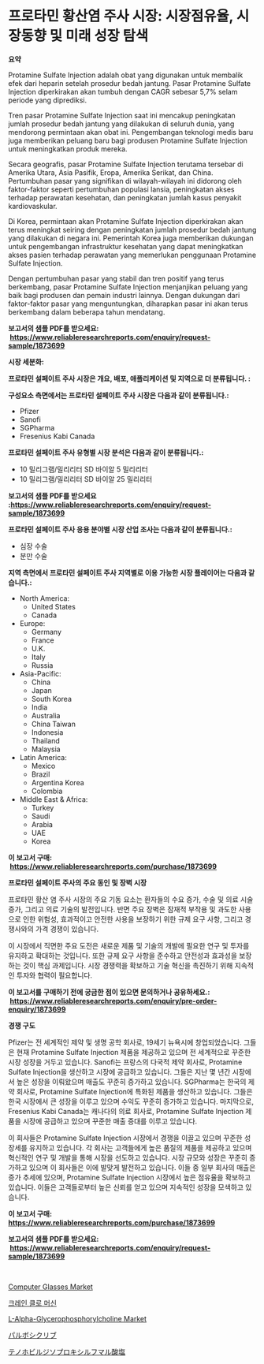 <p><h1>프로타민 황산염 주사 시장: 시장점유율, 시장동향 및 미래 성장 탐색</h1></p><p><strong>요약</strong></p>
<p><p>Protamine Sulfate Injection adalah obat yang digunakan untuk membalik efek dari heparin setelah prosedur bedah jantung. Pasar Protamine Sulfate Injection diperkirakan akan tumbuh dengan CAGR sebesar 5,7% selam periode yang diprediksi.</p><p>Tren pasar Protamine Sulfate Injection saat ini mencakup peningkatan jumlah prosedur bedah jantung yang dilakukan di seluruh dunia, yang mendorong permintaan akan obat ini. Pengembangan teknologi medis baru juga memberikan peluang baru bagi produsen Protamine Sulfate Injection untuk meningkatkan produk mereka.</p><p>Secara geografis, pasar Protamine Sulfate Injection terutama tersebar di Amerika Utara, Asia Pasifik, Eropa, Amerika Serikat, dan China. Pertumbuhan pasar yang signifikan di wilayah-wilayah ini didorong oleh faktor-faktor seperti pertumbuhan populasi lansia, peningkatan akses terhadap perawatan kesehatan, dan peningkatan jumlah kasus penyakit kardiovaskular.</p><p>Di Korea, permintaan akan Protamine Sulfate Injection diperkirakan akan terus meningkat seiring dengan peningkatan jumlah prosedur bedah jantung yang dilakukan di negara ini. Pemerintah Korea juga memberikan dukungan untuk pengembangan infrastruktur kesehatan yang dapat meningkatkan akses pasien terhadap perawatan yang memerlukan penggunaan Protamine Sulfate Injection.</p><p>Dengan pertumbuhan pasar yang stabil dan tren positif yang terus berkembang, pasar Protamine Sulfate Injection menjanjikan peluang yang baik bagi produsen dan pemain industri lainnya. Dengan dukungan dari faktor-faktor pasar yang menguntungkan, diharapkan pasar ini akan terus berkembang dalam beberapa tahun mendatang.</p></p>
<p><strong>보고서의 샘플 PDF를 받으세요: &nbsp;<a href="https://www.reliableresearchreports.com/enquiry/request-sample/1873699">https://www.reliableresearchreports.com/enquiry/request-sample/1873699</a></strong></p>
<p><strong>시장 세분화:</strong></p>
<p><strong> 프로타민 설페이트 주사 시장은 개요, 배포, 애플리케이션 및 지역으로 더 분류됩니다. :</strong></p>
<p><strong>구성요소 측면에서는 프로타민 설페이트 주사 시장은 다음과 같이 분류됩니다.:</strong></p>
<p><ul><li>Pfizer</li><li>Sanofi</li><li>SGPharma</li><li>Fresenius Kabi Canada</li></ul></p>
<p><strong> 프로타민 설페이트 주사 유형별 시장 분석은 다음과 같이 분류됩니다.:</strong></p>
<p><ul><li>10 밀리그램/밀리리터 SD 바이알 5 밀리리터</li><li>10 밀리그램/밀리리터 SD 바이알 25 밀리리터</li></ul></p>
<p><strong>보고서의 샘플 PDF를 받으세요 :<a href="https://www.reliableresearchreports.com/enquiry/request-sample/1873699">https://www.reliableresearchreports.com/enquiry/request-sample/1873699</a></strong></p>
<p><strong> 프로타민 설페이트 주사 응용 분야별 시장 산업 조사는 다음과 같이 분류됩니다.:</strong></p>
<p><ul><li>심장 수술</li><li>분만 수술</li></ul></p>
<p><strong>지역 측면에서 프로타민 설페이트 주사 지역별로 이용 가능한 시장 플레이어는 다음과 같습니다.:</strong></p>
<p><ul>
    <li>
        North America:
        <ul>
            <li>United States</li>
            <li>Canada</li>
        </ul>
    </li>
    <li>
        Europe:
        <ul>
            <li>Germany</li>
            <li>France</li>
            <li>U.K.</li>
            <li>Italy</li>
            <li>Russia</li>
        </ul>
    </li>
    <li>
        Asia-Pacific:
        <ul>
            <li>China</li>
            <li>Japan</li>
            <li>South Korea</li>
            <li>India</li>
            <li>Australia</li>
            <li>China Taiwan</li>
            <li>Indonesia</li>
            <li>Thailand</li>
            <li>Malaysia</li>
        </ul>
    </li>
    <li>
        Latin America:
        <ul>
            <li>Mexico</li>
            <li>Brazil</li>
            <li>Argentina Korea</li>
            <li>Colombia</li>
        </ul>
    </li>
    <li>
        Middle East & Africa:
        <ul>
            <li>Turkey</li>
            <li>Saudi</li>
            <li>Arabia</li>
            <li>UAE</li>
            <li>Korea</li>
        </ul>
    </li>
    </ul></p>
<p><strong>이 보고서 구매: &nbsp;<a href="https://www.reliableresearchreports.com/purchase/1873699">https://www.reliableresearchreports.com/purchase/1873699</a></strong></p>
<p><strong>프로타민 설페이트 주사의 주요 동인 및 장벽 시장</strong></p>
<p><p>프로타민 황산 염 주사 시장의 주요 기동 요소는 환자들의 수요 증가, 수술 및 의료 시술 증가, 그리고 의료 기술의 발전입니다. 반면 주요 장벽은 잠재적 부작용 및 과도한 사용으로 인한 위험성, 효과적이고 안전한 사용을 보장하기 위한 규제 요구 사항, 그리고 경쟁사와의 가격 경쟁이 있습니다.</p><p>이 시장에서 직면한 주요 도전은 새로운 제품 및 기술의 개발에 필요한 연구 및 투자를 유지하고 확대하는 것입니다. 또한 규제 요구 사항을 준수하고 안전성과 효과성을 보장하는 것이 핵심 과제입니다. 시장 경쟁력을 확보하고 기술 혁신을 촉진하기 위해 지속적인 투자와 협력이 필요합니다.</p></p>
<p><strong>이 보고서를 구매하기 전에 궁금한 점이 있으면 문의하거나 공유하세요.: &nbsp;<a href="https://www.reliableresearchreports.com/enquiry/pre-order-enquiry/1873699">https://www.reliableresearchreports.com/enquiry/pre-order-enquiry/1873699</a></strong></p>
<p><strong>경쟁 구도</strong></p>
<p><p>Pfizer는 전 세계적인 제약 및 생명 공학 회사로, 19세기 뉴욕시에 창업되었습니다. 그들은 현재 Protamine Sulfate Injection 제품을 제공하고 있으며 전 세계적으로 꾸준한 시장 성장을 거두고 있습니다. Sanofi는 프랑스의 다국적 제약 회사로, Protamine Sulfate Injection을 생산하고 시장에 공급하고 있습니다. 그들은 지난 몇 년간 시장에서 높은 성장을 이뤄왔으며 매출도 꾸준히 증가하고 있습니다. SGPharma는 한국의 제약 회사로, Protamine Sulfate Injection에 특화된 제품을 생산하고 있습니다. 그들은 한국 시장에서 큰 성장을 이루고 있으며 수익도 꾸준히 증가하고 있습니다. 마지막으로, Fresenius Kabi Canada는 캐나다의 의료 회사로, Protamine Sulfate Injection 제품을 시장에 공급하고 있으며 꾸준한 매출 증대를 이루고 있습니다.</p><p>이 회사들은 Protamine Sulfate Injection 시장에서 경쟁을 이끌고 있으며 꾸준한 성장세를 유지하고 있습니다. 각 회사는 고객들에게 높은 품질의 제품을 제공하고 있으며 혁신적인 연구 및 개발을 통해 시장을 선도하고 있습니다. 시장 규모와 성장은 꾸준히 증가하고 있으며 이 회사들은 이에 발맞게 발전하고 있습니다. 이들 중 일부 회사의 매출은 증가 추세에 있으며, Protamine Sulfate Injection 시장에서 높은 점유율을 확보하고 있습니다. 이들은 고객들로부터 높은 신뢰를 얻고 있으며 지속적인 성장을 모색하고 있습니다.</p></p>
<p><strong>이 보고서 구매: &nbsp; <a href="https://www.reliableresearchreports.com/purchase/1873699">https://www.reliableresearchreports.com/purchase/1873699</a></strong></p>
<p><strong>보고서의 샘플 PDF를 받으세요: &nbsp;<a href="https://www.reliableresearchreports.com/enquiry/request-sample/1873699">https://www.reliableresearchreports.com/enquiry/request-sample/1873699</a></strong><strong></strong></p>
<p>&nbsp;</p>
<p><p><a href="https://github.com/abdelrhmankishk22/Market-Research-Report-List-3/blob/main/computer-glasses-market.md">Computer Glasses Market</a></p><p><a href="https://github.com/vsckjg50460/Market-Research-Report-List-1/blob/main/61784112791.md">크레인 클로 머신</a></p><p><a href="https://issuu.com/reportprime-2/docs/l-alpha-glycerophosphorylcholine-market-size-2030.">L-Alpha-Glycerophosphorylcholine Market</a></p><p><a href="https://github.com/lrlmopnhwd79300/Market-Research-Report-List-1/blob/main/34820043159.md">パルボシクリブ</a></p><p><a href="https://github.com/wkuactfdzwizk06/Market-Research-Report-List-1/blob/main/88203323158.md">テノホビルジソプロキシルフマル酸塩</a></p></p>